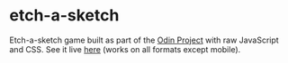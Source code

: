 # etch-a-sketch
Etch-a-sketch game built as part of the [Odin Project](https://www.theodinproject.com/) with raw JavaScript and CSS. See it live [here](https://alexchkliar.github.io/etch-a-sketch/) (works on all formats except mobile).
